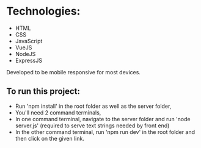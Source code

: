 # Technologies:

- HTML
- CSS
- JavaScript
- VueJS
- NodeJS
- ExpressJS

Developed to be mobile responsive for most devices.

## To run this project:

- Run 'npm install' in the root folder as well as the server folder,
- You'll need 2 command terminals,
- In one command terminal, navigate to the server folder and run 'node server.js' (required to serve text strings needed by front end)
- In the other command terminal, run 'npm run dev' in the root folder and then click on the given link.
